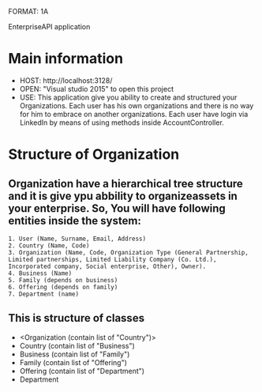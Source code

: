 FORMAT: 1A

EnterpriseAPI application

# Main information
+ HOST: http://localhost:3128/
+ OPEN: "Visual studio 2015" to open this project
+ USE: This application give you ability to create and structured your Organizations. Each user has his own organizations and there is no way for him to embrace on another organizations. Each user have login via LinkedIn by means of using methods inside AccountController.


# Structure of Organization
## Organization have  a hierarchical tree structure and it is give ypu abbility to organizeassets in your enterprise. So, You will have following entities inside the system:
    1. User (Name, Surname, Email, Address)
    2. Country (Name, Code)
    3. Organization (Name, Code, Organization Type (General Partnership,
    Limited partnerships, Limited Liability Company (Co. Ltd.),
    Incorporated company, Social enterprise, Other), Owner).
    4. Business (Name)
    5. Family (depends on business)
    6. Offering (depends on family)
    7. Department (name)
    
## This is structure of classes
+ <Organization (contain list of "Country")>
+ Country (contain list of "Business")
+ Business (contain list of "Family")
+ Family (contain list of "Offering")
+ Offering (contain list of "Department")
+ Department 
